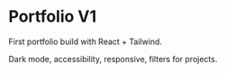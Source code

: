 # Portfolio V1

First portfolio build with React + Tailwind.

Dark mode, accessibility, responsive, filters for projects.
